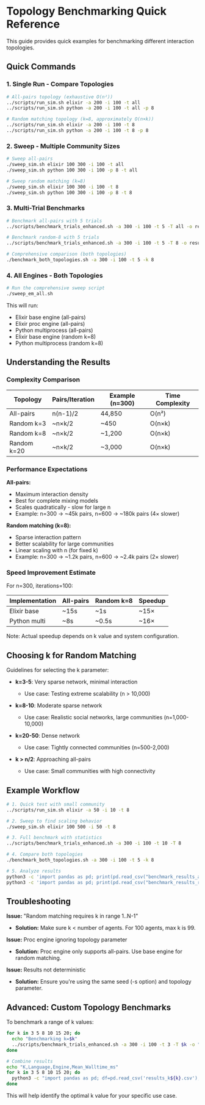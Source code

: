# Topology Benchmarking Quick Reference

This guide provides quick examples for benchmarking different interaction topologies.

## Quick Commands

### 1. Single Run - Compare Topologies

```bash
# All-pairs topology (exhaustive O(n²))
../scripts/run_sim.sh elixir -a 200 -i 100 -t all
../scripts/run_sim.sh python -a 200 -i 100 -t all -p 8

# Random matching topology (k=8, approximately O(n×k))
../scripts/run_sim.sh elixir -a 200 -i 100 -t 8
../scripts/run_sim.sh python -a 200 -i 100 -t 8 -p 8
```

### 2. Sweep - Multiple Community Sizes

```bash
# Sweep all-pairs
./sweep_sim.sh elixir 100 300 -i 100 -t all
./sweep_sim.sh python 100 300 -i 100 -p 8 -t all

# Sweep random matching (k=8)
./sweep_sim.sh elixir 100 300 -i 100 -t 8
./sweep_sim.sh python 100 300 -i 100 -p 8 -t 8
```

### 3. Multi-Trial Benchmarks

```bash
# Benchmark all-pairs with 5 trials
../scripts/benchmark_trials_enhanced.sh -a 300 -i 100 -t 5 -T all -o results_all_pairs.csv

# Benchmark random-8 with 5 trials
../scripts/benchmark_trials_enhanced.sh -a 300 -i 100 -t 5 -T 8 -o results_random_k8.csv

# Comprehensive comparison (both topologies)
./benchmark_both_topologies.sh -a 300 -i 100 -t 5 -k 8
```

### 4. All Engines - Both Topologies

```bash
# Run the comprehensive sweep script
./sweep_em_all.sh
```

This will run:
- Elixir base engine (all-pairs)
- Elixir proc engine (all-pairs)
- Python multiprocess (all-pairs)
- Elixir base engine (random k=8)
- Python multiprocess (random k=8)

## Understanding the Results

### Complexity Comparison

| Topology | Pairs/Iteration | Example (n=300) | Time Complexity |
|----------|----------------|-----------------|-----------------|
| All-pairs | n(n-1)/2 | 44,850 | O(n²) |
| Random k=3 | ~n×k/2 | ~450 | O(n×k) |
| Random k=8 | ~n×k/2 | ~1,200 | O(n×k) |
| Random k=20 | ~n×k/2 | ~3,000 | O(n×k) |

### Performance Expectations

**All-pairs:**
- Maximum interaction density
- Best for complete mixing models
- Scales quadratically - slow for large n
- Example: n=300 → ~45k pairs, n=600 → ~180k pairs (4× slower)

**Random matching (k=8):**
- Sparse interaction pattern
- Better scalability for large communities
- Linear scaling with n (for fixed k)
- Example: n=300 → ~1.2k pairs, n=600 → ~2.4k pairs (2× slower)

### Speed Improvement Estimate

For n=300, iterations=100:

| Implementation | All-pairs | Random k=8 | Speedup |
|----------------|-----------|------------|---------|
| Elixir base | ~15s | ~1s | ~15× |
| Python multi | ~8s | ~0.5s | ~16× |

Note: Actual speedup depends on k value and system configuration.

## Choosing k for Random Matching

Guidelines for selecting the k parameter:

- **k=3-5**: Very sparse network, minimal interaction
  - Use case: Testing extreme scalability (n > 10,000)
  
- **k=8-10**: Moderate sparse network
  - Use case: Realistic social networks, large communities (n=1,000-10,000)
  
- **k=20-50**: Dense network
  - Use case: Tightly connected communities (n=500-2,000)
  
- **k > n/2**: Approaching all-pairs
  - Use case: Small communities with high connectivity

## Example Workflow

```bash
# 1. Quick test with small community
../scripts/run_sim.sh elixir -a 50 -i 10 -t 8

# 2. Sweep to find scaling behavior
./sweep_sim.sh elixir 100 500 -i 50 -t 8

# 3. Full benchmark with statistics
../scripts/benchmark_trials_enhanced.sh -a 300 -i 100 -t 10 -T 8

# 4. Compare both topologies
./benchmark_both_topologies.sh -a 300 -i 100 -t 5 -k 8

# 5. Analyze results
python3 -c 'import pandas as pd; print(pd.read_csv("benchmark_results_all_pairs.csv").groupby(["language","engine"]).agg({"walltime_ms":"mean"}))'
python3 -c 'import pandas as pd; print(pd.read_csv("benchmark_results_random_k8.csv").groupby(["language","engine"]).agg({"walltime_ms":"mean"}))'
```

## Troubleshooting

**Issue:** "Random matching requires k in range 1..N-1"
- **Solution:** Make sure k < number of agents. For 100 agents, max k is 99.

**Issue:** Proc engine ignoring topology parameter
- **Solution:** Proc engine only supports all-pairs. Use base engine for random matching.

**Issue:** Results not deterministic
- **Solution:** Ensure you're using the same seed (-s option) and topology parameter.

## Advanced: Custom Topology Benchmarks

To benchmark a range of k values:

```bash
for k in 3 5 8 10 15 20; do
  echo "Benchmarking k=$k"
  ../scripts/benchmark_trials_enhanced.sh -a 300 -i 100 -t 3 -T $k -o "results_k${k}.csv"
done

# Combine results
echo "K,Language,Engine,Mean_Walltime_ms"
for k in 3 5 8 10 15 20; do
  python3 -c "import pandas as pd; df=pd.read_csv('results_k${k}.csv'); print(df.groupby(['language','engine'])['walltime_ms'].mean().to_csv(header=False).replace('\n',' | k=$k\n'))"
done
```

This will help identify the optimal k value for your specific use case.
